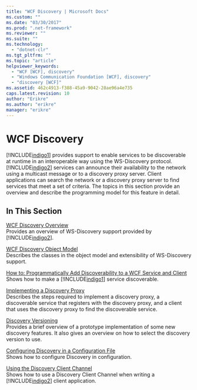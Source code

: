 ```yaml
---
title: "WCF Discovery | Microsoft Docs"
ms.custom: ""
ms.date: "03/30/2017"
ms.prod: ".net-framework"
ms.reviewer: ""
ms.suite: ""
ms.technology: 
  - "dotnet-clr"
ms.tgt_pltfrm: ""
ms.topic: "article"
helpviewer_keywords: 
  - "WCF [WCF], discovery"
  - "Windows Communication Foundation [WCF], discovery"
  - "discovery [WCF]"
ms.assetid: 462c4913-f388-45a9-9042-28ae96a4e735
caps.latest.revision: 10
author: "Erikre"
ms.author: "erikre"
manager: "erikre"
---
```

# WCF Discovery
[!INCLUDE[indigo1](../../../../includes/indigo1-md.md)] provides support to enable services to be discoverable at runtime in an interoperable way using the WS-Discovery protocol. [!INCLUDE[indigo2](../../../../includes/indigo2-md.md)] services can announce their availability to the network using a multicast message or to a discovery proxy server. Client applications can search the network or a discovery proxy server to find services that meet a set of criteria. The topics in this section provide an overview and describe the programming model for this feature in detail.  
  
## In This Section  
 [WCF Discovery Overview](../../../../docs/framework/wcf/feature-details/wcf-discovery-overview.md)  
 Provides an overview of WS-Discovery support provided by [!INCLUDE[indigo2](../../../../includes/indigo2-md.md)].  
  
 [WCF Discovery Object Model](../../../../docs/framework/wcf/feature-details/wcf-discovery-object-model.md)  
 Describes the classes in the object model and extensibility of WS-Discovery support.  
  
 [How to: Programmatically Add Discoverability to a WCF Service and Client](../../../../docs/framework/wcf/feature-details/how-to-programmatically-add-discoverability-to-a-wcf-service-and-client.md)  
 Shows how to make a [!INCLUDE[indigo1](../../../../includes/indigo1-md.md)] service discoverable.  
  
 [Implementing a Discovery Proxy](../../../../docs/framework/wcf/feature-details/implementing-a-discovery-proxy.md)  
 Describes the steps required to implement a discovery proxy, a discoverable service that registers with the discovery proxy, and a client that uses the discovery proxy to find the discoverable service.  
  
 [Discovery Versioning](../../../../docs/framework/wcf/feature-details/discovery-versioning.md)  
 Provides a brief overview of a prototype implementation of some new discovery features. It also gives an overview on how to select the discovery version to use.  
  
 [Configuring Discovery in a Configuration File](../../../../docs/framework/wcf/feature-details/configuring-discovery-in-a-configuration-file.md)  
 Shows how to configure Discovery in configuration.  
  
 [Using the Discovery Client Channel](../../../../docs/framework/wcf/feature-details/using-the-discovery-client-channel.md)  
 Shows how to use a Discovery Client Channel when writing a [!INCLUDE[indigo2](../../../../includes/indigo2-md.md)] client application.
